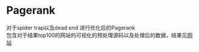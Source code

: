 # Pagerank
对于spider trap以及dead end 进行优化后的Pagerank  
包含对于结果top100的网站的可视化的预处理源码以及处理后的数据，结果见[网站](https://www.wentu.io/publish#c4ade30d2d75f02f)
